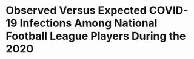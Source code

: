 # Observed Versus Expected COVID-19 Infections Among National Football League Players During the 2020

